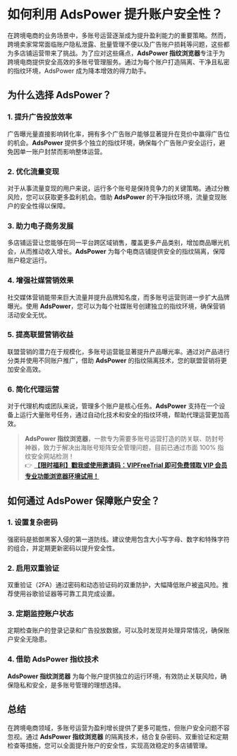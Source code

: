 # 如何利用 AdsPower 提升账户安全性？

在跨境电商的业务场景中，多账号运营逐渐成为提升盈利能力的重要策略。然而，跨境卖家常常面临账户隐私泄露、批量管理不便以及广告账户损耗等问题，这些都为多店铺运营带来了挑战。为了应对这些痛点，**AdsPower 指纹浏览器**专注于为跨境电商提供安全高效的多账号管理服务。通过为每个账户打造隔离、干净且私密的指纹环境，AdsPower 成为降本增效的得力助手。

## 为什么选择 AdsPower？

### 1. 提升广告投放效率
广告曝光量直接影响转化率，拥有多个广告账户能够显著提升在竞价中赢得广告位的机会。**AdsPower** 提供多个独立的指纹环境，确保每个广告账户安全运行，避免因单一账户封禁而影响整体运营。

### 2. 优化流量变现
对于从事流量变现的用户来说，运行多个账号是保持竞争力的关键策略。通过分散风险，您可以获取更多盈利机会。借助 **AdsPower** 的干净指纹环境，流量变现账户的安全性得以保障。

### 3. 助力电子商务发展
多店铺运营让您能够在同一平台跨区域销售，覆盖更多产品类别，增加商品曝光机会，从而推动收入增长。**AdsPower** 为每个电商店铺提供安全的指纹隔离，保障账户稳定运行。

### 4. 增强社媒营销效果
社交媒体营销能带来巨大流量并提升品牌知名度，而多账号运营则进一步扩大品牌曝光。使用 **AdsPower**，您可以为每个社媒账号创建独立的指纹环境，确保营销活动安全无忧。

### 5. 提高联盟营销收益
联盟营销的潜力在于规模化，多账号运营能显著提升产品曝光率。通过对产品进行分类并使用不同账户推广，借助 **AdsPower** 的指纹隔离技术，您的联盟营销将更加安全高效。

### 6. 简化代理运营
对于代理机构或团队来说，管理多个账户是核心任务。**AdsPower** 支持在一个设备上运行大量账号任务，通过自动化技术和安全的指纹环境，帮助代理运营更加高效。

> **AdsPower 指纹浏览器**，一款专为需要多账号运营打造的防关联、防封号神器，致力于解决出海账号矩阵安全管理问题，目前已通过市面 100% 指纹安全网站检测！  
> 👉 [**【限时福利】戳我或使用邀请码：VIPFreeTrial 即可免费领取 VIP 会员专业功能浏览器环境试用！**](https://bit.ly/adspower_free)

## 如何通过 AdsPower 保障账户安全？

### 1. 设置复杂密码
强密码是抵御黑客入侵的第一道防线。建议使用包含大小写字母、数字和特殊字符的组合，并定期更新密码以提升安全性。

### 2. 启用双重验证
双重验证（2FA）通过密码和动态验证码的双重防护，大幅降低账户被盗风险。推荐使用谷歌验证器等可靠工具完成设置。

### 3. 定期监控账户状态
定期检查账户的登录记录和广告投放数据，可以及时发现并处理异常情况，确保账户安全无隐患。

### 4. 借助 AdsPower 指纹技术
**AdsPower 指纹浏览器** 为每个账户提供独立的运行环境，有效防止关联风险，确保隐私和安全，是多账号管理的理想选择。

## 总结
在跨境电商领域，多账号运营为盈利增长提供了更多可能性，但账户安全问题不容忽视。通过 **AdsPower 指纹浏览器** 的隔离技术，结合复杂密码、双重验证和定期检查等措施，您可以全面提升账户的安全性，实现高效稳定的多店铺管理。